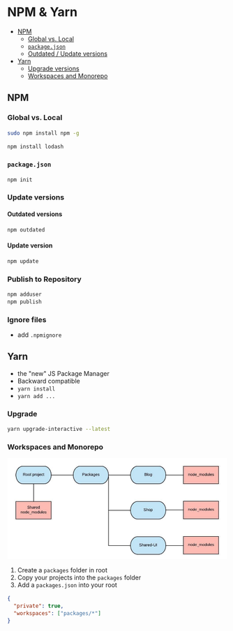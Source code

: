 # NPM & Yarn

- [NPM](#npm)
  - [Global vs. Local](#global-vs-local)
  - [`package.json`](#package.json)
  - [Outdated / Update versions](#update-versions)
- [Yarn](#yarn)
  - [Upgrade versions](#upgrade)
  - [Workspaces and Monorepo](#workspaces-and-monorepo)

## NPM

### Global vs. Local

```bash
sudo npm install npm -g
```

```bash
npm install lodash
```

### `package.json`

```bash
npm init
```

### Update versions

#### Outdated versions

```bash
npm outdated
```

#### Update version

```bash
npm update
```

### Publish to Repository

```bash
npm adduser
npm publish
```

### Ignore files

- add `.npmignore`

## Yarn

- the "new" JS Package Manager
- Backward compatible
- `yarn install`
- `yarn add ...`

### Upgrade

```bash
yarn upgrade-interactive --latest
```

### Workspaces and Monorepo

![MonoRepo](./monorepo.png)

1. Create a `packages` folder in root
2. Copy your projects into the `packages` folder
3. Add a `packages.json` into your root

```json
{
  "private": true,
  "workspaces": ["packages/*"]
}
```
